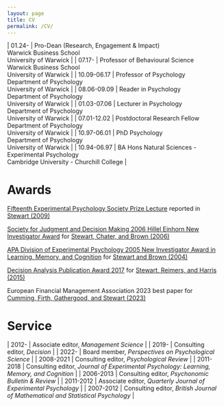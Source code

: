 ```yaml
---
layout: page
title: CV
permalink: /CV/
---
```


| 01.24- | Pro-Dean (Research, Engagement & Impact)<br>Warwick Business School<br>University of Warwick |
| 07.17- | Professor of Behavioural Science<br>Warwick Business School<br>University of Warwick |
| 10.09-06.17 | Professor of Psychology<br>Department of Psychology<br>University of Warwick |
| 08.06-09.09 | Reader in Psychology<br>Department of Psychology<br>University of Warwick |
| 01.03-07.06 | Lecturer in Psychology<br>Department of Psychology<br>University of Warwick |
| 07.01-12.02 | Postdoctoral Research Fellow<br>Department of Psychology<br>University of Warwick |
| 10.97-06.01 | PhD Psychology<br>Department of Psychology<br>University of Warwick |
| 10.94-06.97 | BA Hons Natural Sciences - Experimental Psychology<br>Cambridge University - Churchill College |

# Awards

[Fifteenth Experimental Psychology
Society Prize Lecture](http://www.eps.ac.uk/index.php/eps-prize-lecturer) reported in [Stewart (2009)](http://dx.doi.org/10.1111/j.1467-9280.2008.02255.x)

[Society for Judgment and Decision Making 2006 Hillel Einhorn New Investigator Award](http://www.sjdm.org/history.html#awards) for [Stewart, Chater, and Brown (2006)](http://dx.doi.org/10.1016/j.cogpsych.2005.10.003)

[APA Division of Experimental Psychology 2005 New Investigator Award in Learning, Memory, and Cognition](http://www.apa.org/divisions/div3/Awards.htm) for [Stewart and Brown (2004)](http://dx.doi.org/10.1037/0278-7393.30.2.416)

[Decision Analysis Publication Award 2017](https://www.informs.org/Recognizing-Excellence/Community-Prizes/Decision-Analysis-Society/Decision-Analysis-Publication-Award) for [Stewart, Reimers, and Harris (2015)](http://dx.doi.org/10.1287/mnsc.2013.1853)

European Financial Management Association 2023 best paper for [Cumming, Firth, Gathergood, and Stewart (2023)](https://doi.org/10.1111/eufm.12426)

# Service

| 2012- | Associate editor, _Management Science_ |
| 2019- | Consulting editor, _Decision_ |
| 2022- | Board member, _Perspectives on Psychological Science_ |
| 2008-2021 | Consulting editor, _Psychological Review_ |
| 2011-2018 | Consulting editor, _Journal of Experimental Psychology: Learning, Memory, and Cognition_ |
| 2006-2013 | Consulting editor, _Psychonomic Bulletin & Review_ | 
| 2011-2012 | Associate editor, _Quarterly Journal of Experimental Psychology_ |
| 2007-2012 | Consulting editor, _British Journal of Mathematical and Statistical Psychology_ |

